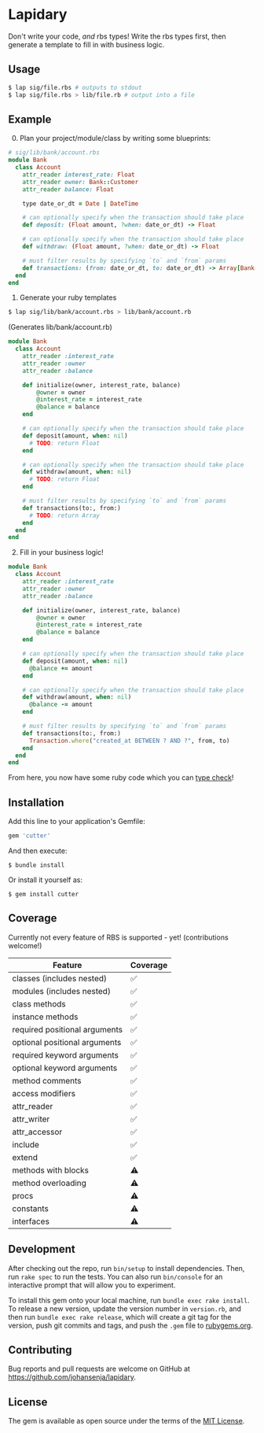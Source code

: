 # Lapidary

Don't write your code, *and* rbs types! Write the rbs types first, then generate a template to
fill in with business logic.

## Usage

```sh
$ lap sig/file.rbs # outputs to stdout
$ lap sig/file.rbs > lib/file.rb # output into a file
```

## Example

0. Plan your project/module/class by writing some blueprints:
```ruby
# sig/lib/bank/account.rbs
module Bank
  class Account
    attr_reader interest_rate: Float
    attr_reader owner: Bank::Customer
    attr_reader balance: Float

    type date_or_dt = Date | DateTime

    # can optionally specify when the transaction should take place
    def deposit: (Float amount, ?when: date_or_dt) -> Float

    # can optionally specify when the transaction should take place
    def withdraw: (Float amount, ?when: date_or_dt) -> Float

    # must filter results by specifying `to` and `from` params
    def transactions: (from: date_or_dt, to: date_or_dt) -> Array[Bank::Transaction]
  end
end
```

1. Generate your ruby templates

```sh
$ lap sig/lib/bank/account.rbs > lib/bank/account.rb
```

(Generates lib/bank/account.rb)
```ruby
module Bank
  class Account
    attr_reader :interest_rate
    attr_reader :owner
    attr_reader :balance

    def initialize(owner, interest_rate, balance)
        @owner = owner
        @interest_rate = interest_rate
        @balance = balance
    end

    # can optionally specify when the transaction should take place
    def deposit(amount, when: nil)
      # TODO: return Float
    end

    # can optionally specify when the transaction should take place
    def withdraw(amount, when: nil)
      # TODO: return Float
    end

    # must filter results by specifying `to` and `from` params
    def transactions(to:, from:)
      # TODO: return Array
    end
  end
end
```

2. Fill in your business logic!

```ruby
module Bank
  class Account
    attr_reader :interest_rate
    attr_reader :owner
    attr_reader :balance

    def initialize(owner, interest_rate, balance)
        @owner = owner
        @interest_rate = interest_rate
        @balance = balance
    end

    # can optionally specify when the transaction should take place
    def deposit(amount, when: nil)
      @balance += amount
    end

    # can optionally specify when the transaction should take place
    def withdraw(amount, when: nil)
      @balance -= amount
    end

    # must filter results by specifying `to` and `from` params
    def transactions(to:, from:)
      Transaction.where("created_at BETWEEN ? AND ?", from, to)
    end
  end
end
```

From here, you now have some ruby code which you can [type check](https://github.com/soutaro/steep)!

## Installation

Add this line to your application's Gemfile:

```ruby
gem 'cutter'
```

And then execute:

    $ bundle install

Or install it yourself as:

    $ gem install cutter

## Coverage

Currently not every feature of RBS is supported - yet! (contributions
welcome!)

Feature|Coverage
---|---
classes (includes nested)|✅
modules (includes nested)|✅
class methods|✅
instance methods|✅
required positional arguments|✅
optional positional arguments|✅
required keyword arguments|✅
optional keyword arguments|✅
method comments|✅
access modifiers|✅
attr_reader|✅
attr_writer|✅
attr_accessor|✅
include|✅
extend|✅
methods with blocks|⚠️
method overloading|⚠️
procs|⚠️
constants|⚠️
interfaces|⚠️


## Development

After checking out the repo, run `bin/setup` to install dependencies. Then, run `rake spec` to run the tests. You can also run `bin/console` for an interactive prompt that will allow you to experiment.

To install this gem onto your local machine, run `bundle exec rake install`. To release a new version, update the version number in `version.rb`, and then run `bundle exec rake release`, which will create a git tag for the version, push git commits and tags, and push the `.gem` file to [rubygems.org](https://rubygems.org).

## Contributing

Bug reports and pull requests are welcome on GitHub at https://github.com/johansenja/lapidary.


## License

The gem is available as open source under the terms of the [MIT License](https://opensource.org/licenses/MIT).
